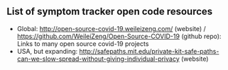 ## List of symptom tracker open code resources

  - Global: http://open-source-covid-19.weileizeng.com/ (website) / https://github.com/WeileiZeng/Open-Source-COVID-19 (github repo): Links to many open source covid-19 projects
  - USA, but expanding: http://safepaths.mit.edu/private-kit-safe-paths-can-we-slow-spread-without-giving-individual-privacy (website)
  
